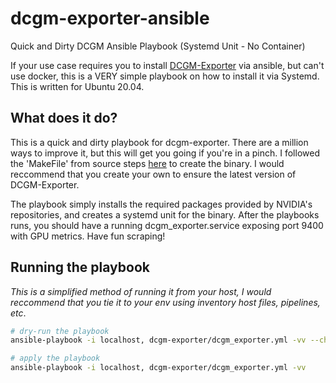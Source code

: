 # dcgm-exporter-ansible
Quick and Dirty DCGM Ansible Playbook (Systemd Unit - No Container)

If your use case requires you to install [DCGM-Exporter](https://github.com/NVIDIA/dcgm-exporter) via ansible, but can't use docker, this is a VERY simple playbook on how to install it via Systemd.
This is written for Ubuntu 20.04. 

## What does it do?

This is a quick and dirty playbook for dcgm-exporter. There are a million ways to improve it, but this will get you going if you're in a pinch.
I followed the 'MakeFile' from source steps [here](https://github.com/NVIDIA/dcgm-exporter/tree/main#building-from-source) to create the binary. I would reccommend that you create your own to ensure the latest version of DCGM-Exporter. 

The playbook simply installs the required packages provided by NVIDIA's repositories, and creates a systemd unit for the binary. After the playbooks runs, you should have a running dcgm_exporter.service exposing port 9400 with GPU metrics. Have fun scraping! 

## Running the playbook

_This is a simplified method of running it from your host, I would reccommend that you tie it to your env using inventory host files, pipelines, etc_.

```bash
# dry-run the playbook
ansible-playbook -i localhost, dcgm-exporter/dcgm_exporter.yml -vv --check

# apply the playbook
ansible-playbook -i localhost, dcgm-exporter/dcgm_exporter.yml -vv
```

